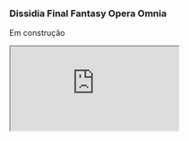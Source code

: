 ### Dissidia Final Fantasy Opera Omnia

Em construção

 <iframe src="https://codepen.io/team/codepen/embed/preview/PNaGbb"></iframe> 
